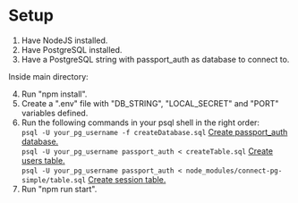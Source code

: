 # Setup
1. Have NodeJS installed.
2. Have PostgreSQL installed.
3. Have a PostgreSQL string with passport_auth as database to connect to.

Inside main directory:

4. Run "npm install".
5. Create a ".env" file with "DB_STRING", "LOCAL_SECRET" and "PORT" variables defined.
6. Run the following commands in your psql shell in the right order:\
```psql -U your_pg_username -f createDatabase.sql``` [Create passport_auth database.]()\
```psql -U your_pg_username passport_auth < createTable.sql``` [Create users table.]()\
```psql -U your_pg_username passport_auth < node_modules/connect-pg-simple/table.sql``` [Create session table.]()
7. Run "npm run start".
